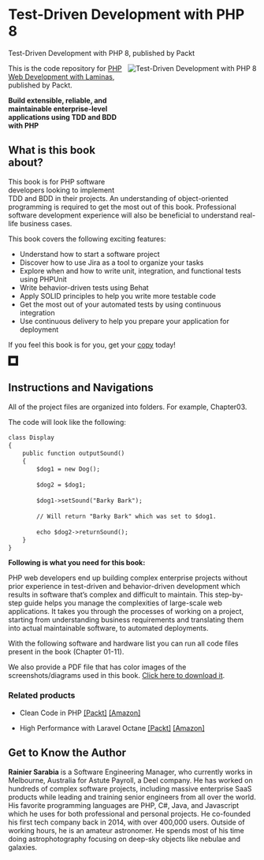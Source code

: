# Test-Driven Development with PHP 8
Test-Driven Development with PHP 8, published by Packt

<a href="https://www.packtpub.com/product/test-driven-development-with-php-8/9781803230757"><img src="https://static.packt-cdn.com/products/9781803230757/cover/smaller" alt="Test-Driven Development with PHP 8" height="256px" align="right"></a>

This is the code repository for [PHP Web Development with Laminas](https://www.packtpub.com/product/php-web-development-with-laminas/9781803245362), published by Packt.

**Build extensible, reliable, and maintainable enterprise-level applications using TDD and BDD with PHP**

## What is this book about?

This book is for PHP software developers looking to implement TDD and BDD in their projects. An understanding of object-oriented programming is required to get the most out of this book. Professional software development experience will also be beneficial to understand real-life business cases.	

This book covers the following exciting features:

* Understand how to start a software project
* Discover how to use Jira as a tool to organize your tasks
* Explore when and how to write unit, integration, and functional tests using PHPUnit
* Write behavior-driven tests using Behat
* Apply SOLID principles to help you write more testable code
* Get the most out of your automated tests by using continuous integration
* Use continuous delivery to help you prepare your application for deployment

If you feel this book is for you, get your [copy](https://www.amazon.com/dp/1803245018) today!

<a href="https://www.packtpub.com/?utm_source=github&utm_medium=banner&utm_campaign=GitHubBanner"><img src="https://raw.githubusercontent.com/PacktPublishing/GitHub/master/GitHub.png" 
alt="https://www.packtpub.com/" border="5" /></a>


## Instructions and Navigations
All of the project files are organized into folders. For example, Chapter03.

The code will look like the following:

```
class Display 
{ 
    public function outputSound() 
    { 
        $dog1 = new Dog(); 

        $dog2 = $dog1; 
        
        $dog1->setSound("Barky Bark"); 

        // Will return "Barky Bark" which was set to $dog1. 

        echo $dog2->returnSound(); 
    } 
}

```

**Following is what you need for this book:**

PHP web developers end up building complex enterprise projects without prior experience in test-driven and behavior-driven development which results in software that’s complex and difficult to maintain. This step-by-step guide helps you manage the complexities of large-scale web applications. It takes you through the processes of working on a project, starting from understanding business requirements and translating them into actual maintainable software, to automated deployments.	

With the following software and hardware list you can run all code files present in the book (Chapter 01-11).

We also provide a PDF file that has color images of the screenshots/diagrams used in this book. [Click here to download it](https://packt.link/BwjU3).


### Related products <Other books you may enjoy>
* Clean Code in PHP  [[Packt]](https://www.packtpub.com/product/clean-code-in-php/9781804613870) [[Amazon]](https://www.amazon.com/Clean-Code-PHP-human-friendly-maintainable/dp/1804613878)

* High Performance with Laravel Octane  [[Packt]](https://www.packtpub.com/product/high-performance-with-laravel-octane/9781801819404) [[Amazon]](https://www.amazon.com/High-Performance-Laravel-Octane-asynchronous-ebook/dp/B0BJ4XS8VT)

## Get to Know the Author
**Rainier Sarabia** is a Software Engineering Manager, who currently works in Melbourne, Australia for Astute Payroll, a Deel company. He has worked on hundreds of complex software projects, including massive enterprise SaaS products while leading and training senior engineers from all over the world. His favorite programming languages are PHP, C#, Java, and Javascript which he uses for both professional and personal projects. He co-founded his first tech company back in 2014, with over 400,000 users. Outside of working hours, he is an amateur astronomer. He spends most of his time doing astrophotography focusing on deep-sky objects like nebulae and galaxies.

